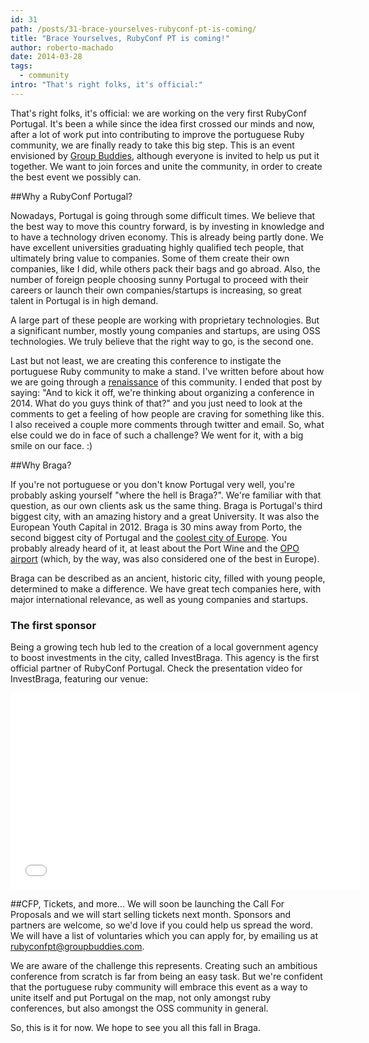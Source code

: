 ```yaml
---
id: 31
path: /posts/31-brace-yourselves-rubyconf-pt-is-coming/
title: "Brace Yourselves, RubyConf PT is coming!"
author: roberto-machado
date: 2014-03-28
tags:
  - community
intro: "That's right folks, it's official:"
---
```


That's right folks, it's official:
we are working on the very first RubyConf Portugal. 
It's been a while since the idea first crossed our minds and now, after a lot of work put into contributing to improve the portuguese Ruby community, we are finally ready to take this big step. This is an event envisioned by [Group Buddies](https://groupbuddies.com), although everyone is invited to help us put it together. We want to join forces and unite the community, in order to create the best event we possibly can. 

##Why a RubyConf Portugal?

Nowadays, Portugal is going through some difficult times. We believe that the best way to move this country forward, is by investing in knowledge and to have a technology driven economy. This is already being partly done. We have excellent universities graduating highly qualified tech people, that ultimately bring value to companies. Some of them create their own companies, like I did, while others pack their bags and go abroad. Also, the number of foreign people choosing sunny Portugal to proceed with their careers or launch their own companies/startups is increasing, so great talent in Portugal is in high demand. 
 
A large part of these people are working with proprietary technologies. But a significant number, mostly young companies and startups, are using OSS technologies. We truly believe that the right way to go, is the second one. 

Last but not least, we are creating this conference to instigate the portuguese Ruby community to make a stand. I've written before about how we are going through a [renaissance](https://blog.groupbuddies.com/posts/10-portuguese-ruby-community-renaissance) of this community. I ended that post by saying: "And to kick it off, we're thinking about organizing a conference in 2014. What do you guys think of that?" and you just need to look at the comments to get a feeling of how people are craving for something like this. I also received a couple more comments through twitter and email. So, what else could we do in face of such a challenge? We went for it, with a big smile on our face. :)


##Why Braga? 

If you're not portuguese or you don't know Portugal very well, you're probably asking yourself "where the hell is Braga?". We're familiar with that question, as our own clients ask us the same thing. Braga is Portugal's third biggest city, with an amazing history and a great University. It was also the European Youth Capital in 2012. Braga is 30 mins away from Porto, the second biggest city of Portugal and the [coolest city of Europe](https://www.europeanbestdestinations.org/top/europe-best-destinations-2014). You probably already heard of it, at least about the Port Wine and the [OPO airport](https://www.ana.pt/en-US/Topo/institucional/aboutANA/News/News/Pages/Porto-Airport-once-again-voted-3rd-best-in-Europe.aspx) (which, by the way, was also considered one of the best in Europe).

Braga can be described as an ancient, historic city, filled with young people, determined to make a difference. We have great tech companies here, with major international relevance, as well as young companies and startups.

### The first sponsor

Being a growing tech hub led to the creation of a local government agency to boost investments in the city, called InvestBraga. This agency is the first official partner of RubyConf Portugal. Check the presentation video for InvestBraga, featuring our venue:
<iframe width="560" height="315" src="//www.youtube.com/embed/n1x-AbaDAbM" frameborder="0" allowfullscreen></iframe> 


##CFP, Tickets, and more...
We will soon be launching the Call For Proposals and we will start selling tickets next month. Sponsors and partners are welcome, so we'd love if you could help us spread the word. We will have a list of voluntaries which you can apply for, by emailing us at <rubyconfpt@groupbuddies.com>.


We are aware of the challenge this represents. Creating such an ambitious conference from scratch is far from being an easy task. But we're confident that the portuguese ruby community will embrace this event as a way to unite itself and put Portugal on the map, not only amongst ruby conferences, but also amongst the OSS community in general. 

So, this is it for now. We hope to see you all this fall in Braga. 


 
